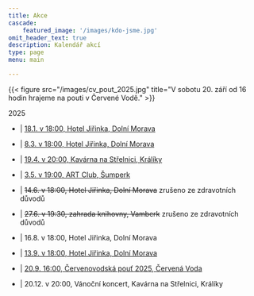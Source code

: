```yaml
---
title: Akce
cascade:
    featured_image: '/images/kdo-jsme.jpg'
omit_header_text: true
description: Kalendář akcí
type: page
menu: main

---
```

{{< figure src="/images/cv_pout_2025.jpg" title="V sobotu 20. září od 16 hodin hrajeme na pouti v Červené Vodě." >}} 

2025

- | [18.1. v 18:00, Hotel Jiřinka, Dolní Morava](https://www.facebook.com/hoteljirinka/posts/pfbid02Btt7Bfvopgm6YhvGQXGPVvjFbXTyzy3s5P5RzfkPxP6gyBDwhxZYMP9BupQD1rnpl)

- | [8.3.  v 18:00, Hotel Jiřinka, Dolní Morava](https://www.facebook.com/hoteljirinka/posts/pfbid024QE54HitkP3qW6RQ7fpwdSBSQCzoTN5YrfXQLZjntmvnXJBvaS3EsH1aWJ8awfn7l)

- | [19.4. v 20:00, Kavárna na Střelnici, Králíky](https://www.facebook.com/permalink.php?story_fbid=pfbid0pbc8HJ812xv5QznnRn7SU2zRRdxgWZXrbfDqJhSn6xjtQKvjuc2mWjrWWC4zZRLdl&id=100054493928106)

- | [3.5. v 19:00, ART Club, Šumperk](https://www.facebook.com/events/2723458744511424/)

- | ~~14.6. v 18:00, Hotel Jiřinka, Dolní Morava~~ zrušeno ze zdravotních důvodů

- | ~~27.6. v 19:30, zahrada knihovny, Vamberk~~ zrušeno ze zdravotních důvodů

- | 16.8. v 18:00, Hotel Jiřinka, Dolní Morava

- | [13.9. v 18:00, Hotel Jiřinka, Dolní Morava](https://www.facebook.com/hoteljirinka/posts/pfbid02C5MDyHJ1QK9cpyYJzEUFdqRTS1gNHxe79yagmPQSnqUZYXHQMdixQZ6nXpJR4cYDl)

- | [20.9. 16:00, Červenovodská pouť 2025, Červená Voda](https://cervenavoda.cz/kalendar-akci/cervenovodska-pout-20--21--zari-2025) 

- | 20.12. v 20:00, Vánoční koncert, Kavárna na Střelnici, Králíky